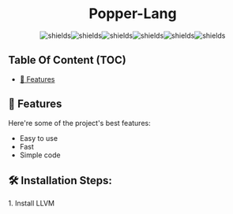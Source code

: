 <h1 align="center" id="title">Popper-Lang</h1>

<p align="center"><img src="https://img.shields.io/badge/Langage-Rust-blue?style=for-the-badge&amp;logo=rust&amp;logoColor=white" alt="shields"><img src="https://img.shields.io/github/stars/popper-lang/popper-compiler.svg?style=for-the-badge&amp;logo=github" alt="shields"><img src="https://img.shields.io/github/forks/popper-lang/popper-compiler.svg?style=for-the-badge&amp;logo=github" alt="shields"><img src="https://img.shields.io/github/issues/popper-lang/popper-compiler.svg?style=for-the-badge&amp;logo=github" alt="shields"><img src="https://img.shields.io/github/issues-pr/popper-lang/popper-compiler.svg?style=for-the-badge&amp;logo=github" alt="shields"><img src="https://img.shields.io/github/license/popper-lang/popper-compiler.svg?style=for-the-badge&amp;logo=gnu" alt="shields"></p>

## Table Of Content (TOC)
 - [🧐 Features](https://github.com/popper-lang/popper-compiler#feature)
  
<h2 id="feature"> 🧐 Features</h2>

Here're some of the project's best features:

*   Easy to use
*   Fast
*   Simple code

<h2>🛠️ Installation Steps:</h2>

<p>1. Install LLVM</p>
